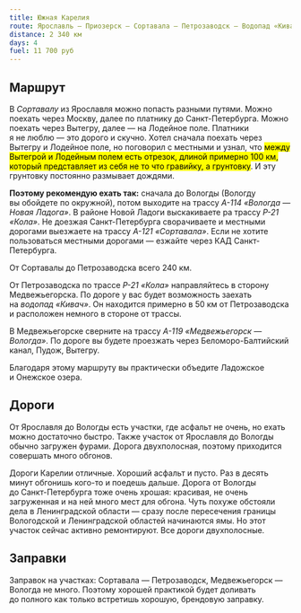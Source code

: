 ```yaml
---
title: Южная Карелия
route: Ярославль — Приозерск — Сортавала — Петрозаводск — Водопад «Кивач» — Медвежьегорск — Ярославль
distance: 2 340 км
days: 4
fuel: 11 700 руб
---
```


## Маршрут
В _Сортавалу_ из Ярославля можно попасть разными путями. Можно поехать через Москву, далее по платнику до Санкт-Петербурга. Можно поехать через Вытегру, далее — на Лодейное поле. Платники я не люблю — это дорого и скучно. Хотел сначала поехать через Вытегру и Лодейное поле, но поговорил с местными и узнал, что <mark>между Вытегрой и Лодейным полем есть отрезок, длиной примерно 100 км, который представляет из себя не то что гравийку, а грунтовку</mark>. И эту грунтовку постоянно размывает дождями.

**Поэтому рекомендую ехать так:** сначала до Вологды (Вологду вы обойдете по окружной), потом выходите на трассу _А-114 «Вологда — Новая Ладога»_. В районе Новой Ладоги выскакиваете ра трассу _Р-21 «Кола»_. Не доезжая Санкт-Петербурга сворачиваете и местными дорогами выезжаете на трассу _А-121 «Сортавала»_. Если не хотите пользоваться местными дорогами — езжайте через КАД Санкт-Петербурга.

От Сортавалы до Петрозаводска всего 240 км.

От Петрозаводска по трассе _Р-21 «Кола»_ направляйтесь в сторону Медвежьегорска. По дороге у вас будет возможность заехать на _водопад «Кивач»_. Он находится примерно в 50 км от Петрозаводска и расположен немного в стороне от трассы.

В Медвежьегорске сверните на трассу _А-119 «Медвежьегорск — Вологда»_. По дороге вы будете проезжать через Беломоро-Балтийский канал, Пудож, Вытегру.

Благодаря этому маршруту вы практически объедите Ладожское и Онежское озера.

## Дороги
От Ярославля до Вологды есть участки, где асфальт не очень, но ехать можно достаточно быстро. Также участок от Ярославля до Вологды обычно загружен фурами. Дорога двухполосная, поэтому приходится совершать много обгонов.

Дороги Карелии отличные. Хороший асфальт и пусто. Раз в десять минут обгонишь кого-то и поедешь дальше. Дорога от Вологды до Санкт-Петербурга тоже очень хрошая: красивая, не очень загруженная и на ней много мест для обгона. Чуть похуже обстояли дела в Ленинградской области — сразу после пересечения границы Вологодской и Ленинградской областей начинаются ямы. Но этот участок сейчас активно ремонтируют. Все дороги двухполосные.

## Заправки
Заправок на участках: Сортавала — Петрозаводск, Медвежьегорск — Вологда не много. Поэтому хорошей практикой будет доливать до полного как только встретишь хорошую, брендовую заправку.
